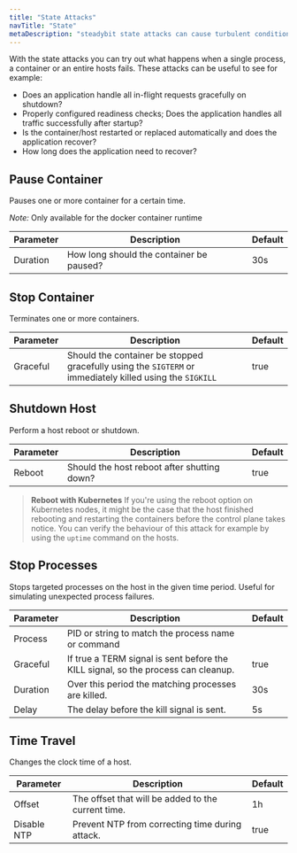 ```yaml
---
title: "State Attacks"
navTitle: "State"
metaDescription: "steadybit state attacks can cause turbulent conditions on the infrastructure and platform level"
---
```


With the state attacks you can try out what happens when a single process, a container or an entire hosts fails.
These attacks can be useful to see for example:
 - Does an application handle all in-flight requests gracefully on shutdown?
 - Properly configured readiness checks; Does the application handles all traffic successfully after startup?
 - Is the container/host restarted or replaced automatically and does the application recover?
 - How long does the application need to recover?

## Pause Container
Pauses one or more container for a certain time.

*Note:* Only available for the docker container runtime

| Parameter   |      Description      | Default |
|----------|-------------|-------------|
| Duration | How long should the container be paused? | 30s |

## Stop Container
Terminates one or more containers.

| Parameter   |      Description      | Default |
|----------|-------------|-------------|
| Graceful |  Should the container be stopped gracefully using the `SIGTERM` or immediately killed using the `SIGKILL` | true |

## Shutdown Host
Perform a host reboot or shutdown.

| Parameter   |      Description      | Default |
|----------|-------------|-------------|
| Reboot | Should the host reboot after shutting down? | true |

> **Reboot with Kubernetes**
> If you're using the reboot option on Kubernetes nodes, it might be the case that the host finished rebooting and restarting the containers before the control plane takes notice.
> You can verify the behaviour of this attack for example by using the `uptime` command on the hosts.

## Stop Processes
Stops targeted processes on the host in the given time period. Useful for simulating unexpected process failures.

| Parameter   |      Description      | Default |
|----------|-------------|-------------|
| Process |  PID or string to match the process name or command | |
| Graceful | If true a TERM signal is sent before the KILL signal, so the process can cleanup. | true |
| Duration | Over this period the matching processes are killed. | 30s |
| Delay | The delay before the kill signal is sent. | 5s |

## Time Travel
Changes the clock time of a host.

| Parameter   |      Description      | Default |
|----------|-------------|-------------|
| Offset |  The offset that will be added to the current time. | 1h |
| Disable NTP |  Prevent NTP from correcting time during attack. | true |
